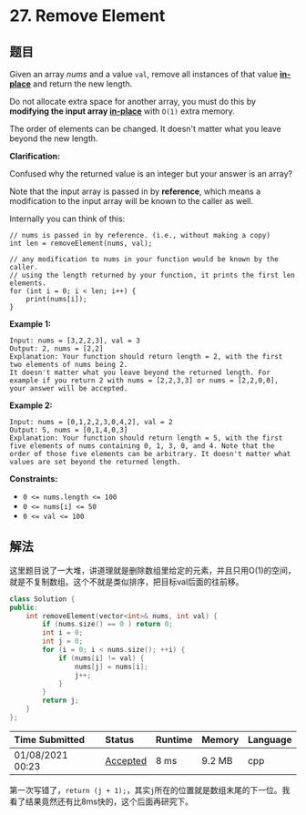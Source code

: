 # 27. Remove Element

## 题目

Given an array *nums* and a value `val`, remove all instances of that value [**in-place**](https://en.wikipedia.org/wiki/In-place_algorithm) and return the new length.

Do not allocate extra space for another array, you must do this by **modifying the input array [in-place](https://en.wikipedia.org/wiki/In-place_algorithm)** with `O(1)` extra memory.

The order of elements can be changed. It doesn't matter what you leave beyond the new length.

**Clarification:**

Confused why the returned value is an integer but your answer is an array?

Note that the input array is passed in by **reference**, which means a modification to the input array will be known to the caller as well.

Internally you can think of this:

```
// nums is passed in by reference. (i.e., without making a copy)
int len = removeElement(nums, val);

// any modification to nums in your function would be known by the caller.
// using the length returned by your function, it prints the first len elements.
for (int i = 0; i < len; i++) {
    print(nums[i]);
}
```

 

**Example 1:**

```
Input: nums = [3,2,2,3], val = 3
Output: 2, nums = [2,2]
Explanation: Your function should return length = 2, with the first two elements of nums being 2.
It doesn't matter what you leave beyond the returned length. For example if you return 2 with nums = [2,2,3,3] or nums = [2,2,0,0], your answer will be accepted.
```

**Example 2:**

```
Input: nums = [0,1,2,2,3,0,4,2], val = 2
Output: 5, nums = [0,1,4,0,3]
Explanation: Your function should return length = 5, with the first five elements of nums containing 0, 1, 3, 0, and 4. Note that the order of those five elements can be arbitrary. It doesn't matter what values are set beyond the returned length.
```

 

**Constraints:**

- `0 <= nums.length <= 100`
- `0 <= nums[i] <= 50`
- `0 <= val <= 100`

## 解法

这里题目说了一大堆，讲道理就是删除数组里给定的元素，并且只用O(1)的空间，就是不复制数组。这个不就是类似排序，把目标val后面的往前移。

```c++
class Solution {
public:
    int removeElement(vector<int>& nums, int val) {
        if (nums.size() == 0 ) return 0;
        int i = 0;
        int j = 0;
        for (i = 0; i < nums.size(); ++i) {
            if (nums[i] != val) {
                nums[j] = nums[i];
                j++;
            }
        }
        return j;
    }
};
```

| Time Submitted   | Status                                                       | Runtime | Memory | Language |
| :--------------- | :----------------------------------------------------------- | :------ | :----- | :------- |
| 01/08/2021 00:23 | [Accepted](https://leetcode.com/submissions/detail/439860143/) | 8 ms    | 9.2 MB | cpp      |

第一次写错了，`return (j + 1);`，其实`j`所在的位置就是数组末尾的下一位。我看了结果竟然还有比8ms快的，这个后面再研究下。